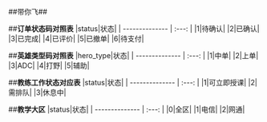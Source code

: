 ##带你飞##

##**订单状态码对照表**
|status|状态|
| --------------  | :---: |
|1|待确认|
|2|已确认|
|3|已完成|
|4|已评价|
|5|已撤单|
|6|待支付|


##**英雄类型码对照表**
|hero_type|状态|
| --------------  | :---: |
|1|中单|
|2|上单|
|3|ADC|
|4|打野|
|5|辅助|


##**教练工作状态对应表**
|status|状态|
| --------------  | :---: |
|1|可立即授课|
|2|需排队|
|3|休息中|

##**教学大区**
|status|状态|
| --------------  | :---: |
|0|全区|
|1|电信|
|2|网通|